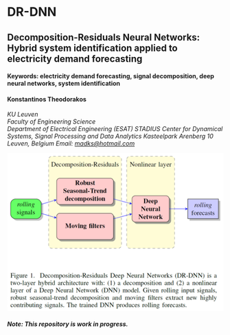# DR-DNN
## Decomposition-Residuals Neural Networks: Hybrid system identification applied to electricity demand forecasting
#### Keywords: electricity demand forecasting, signal decomposition, deep neural networks, system identification

#### Konstantinos Theodorakos  
*KU Leuven*  
*Faculty of Engineering Science*  
*Department of Electrical Engineering (ESAT)*
*STADIUS Center for Dynamical Systems, Signal Processing and Data Analytics*
*Kasteelpark Arenberg 10*
*Leuven, Belgium*
*Email: madks@hotmail.com*

![alt text](DR-DNN_fig1.png "Decomposition-Residuals Neural Networks")





##### *Note: This repository is work in progress.*
